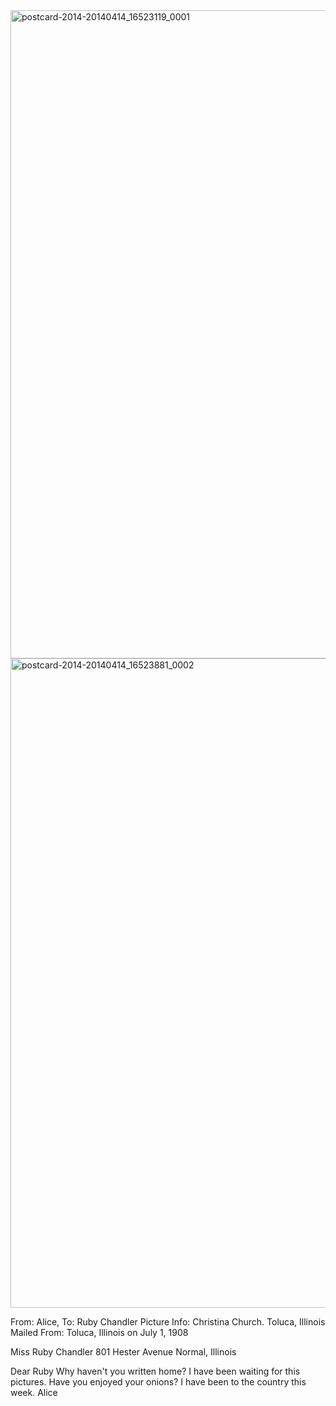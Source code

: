 <html><body><a href="http://107.170.91.122/wp-content/uploads/2014/04/postcard-2014-20140414_16523119_0001.jpg"><img class="alignnone size-full wp-image-191" src="http://107.170.91.122/wp-content/uploads/2014/04/postcard-2014-20140414_16523119_0001.jpg" alt="postcard-2014-20140414_16523119_0001" width="1487" height="1037"></a> <a href="http://107.170.91.122/wp-content/uploads/2014/04/postcard-2014-20140414_16523881_0002.jpg"><img class="alignnone size-full wp-image-192" src="http://107.170.91.122/wp-content/uploads/2014/04/postcard-2014-20140414_16523881_0002.jpg" alt="postcard-2014-20140414_16523881_0002" width="1496" height="1039">
</a>

From: Alice, To: Ruby Chandler
Picture Info: Christina Church. Toluca, Illinois
Mailed From: Toluca, Illinois on July 1, 1908

Miss Ruby Chandler
801 Hester Avenue
Normal, Illinois

Dear Ruby
Why haven't you written home? I have been waiting for this pictures. Have you enjoyed your onions? I have been to the country this week.
Alice

 </body></html>